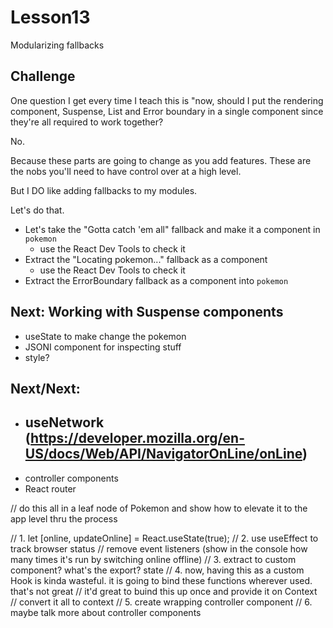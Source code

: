 # Lesson13

Modularizing fallbacks

## Challenge

One question I get every time I teach this is "now, should I put the rendering component, Suspense, List and Error boundary in a single component since they're all required to work together?

No.

Because these parts are going to change as you add features.
These are the nobs you'll need to have control over at a high level.

But I DO like adding fallbacks to my modules.

Let's do that.

- Let's take the "Gotta catch 'em all" fallback and make it a component in `pokemon`
  - use the React Dev Tools to check it
- Extract the "Locating pokemon..." fallback as a component
  - use the React Dev Tools to check it
- Extract the ErrorBoundary fallback as a component into `pokemon`

## Next: Working with Suspense components

- useState to make change the pokemon
- JSONI component for inspecting stuff
- style?

## Next/Next:

- ## useNetwork (https://developer.mozilla.org/en-US/docs/Web/API/NavigatorOnLine/onLine)
- controller components
- React router

// do this all in a leaf node of Pokemon and show how to elevate it to the app level thru the process

// 1. let [online, updateOnline] = React.useState(true);
// 2. use useEffect to track browser status
// remove event listeners (show in the console how many times it's run by switching online offline)
// 3. extract to custom component? what's the export? state
// 4. now, having this as a custom Hook is kinda wasteful. it is going to bind these functions wherever used. that's not great
// it'd great to buind this up once and provide it on Context
// convert it all to context
// 5. create wrapping controller component
// 6. maybe talk more about controller components
